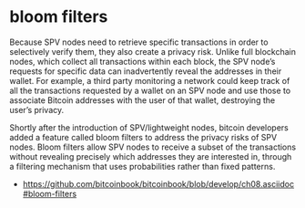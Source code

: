 #  bloom filters


Because SPV nodes need to retrieve specific transactions in order to selectively verify them, they also create a privacy risk. Unlike full blockchain nodes, which collect all transactions within each block, the SPV node’s requests for specific data can inadvertently reveal the addresses in their wallet. For example, a third party monitoring a network could keep track of all the transactions requested by a wallet on an SPV node and use those to associate Bitcoin addresses with the user of that wallet, destroying the user’s privacy.

Shortly after the introduction of SPV/lightweight nodes, bitcoin developers added a feature called bloom filters to address the privacy risks of SPV nodes. Bloom filters allow SPV nodes to receive a subset of the transactions without revealing precisely which addresses they are interested in, through a filtering mechanism that uses probabilities rather than fixed patterns.


* https://github.com/bitcoinbook/bitcoinbook/blob/develop/ch08.asciidoc#bloom-filters
